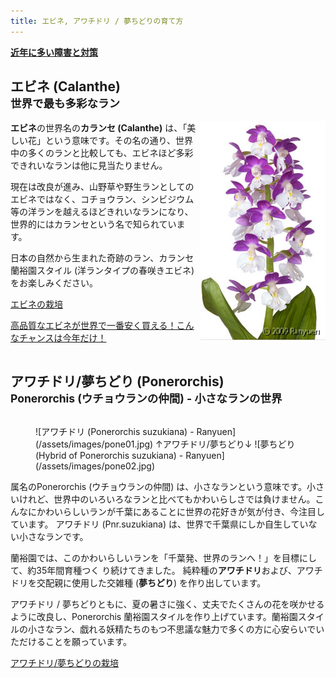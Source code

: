 ```yaml
---
title: エビネ, アワチドリ / 夢ちどりの育て方
---
```

<a style="font-weight: bolder;" href="growings/recent_failure_and_provision">近年に多い障害と対策</a>
## エビネ (Calanthe)<br /><small>世界で最も多彩なラン</small>
<img style="float: right;" src="/assets/images/cal_top.jpg" alt="エビネ (Calanthe) - Ranyuen" />

<b>エビネ</b>の世界名の<b>カランセ (Calanthe)</b> は、「美しい花」という意味です。その名の通り、世界中の多くのランと比較しても、エビネほど多彩できれいなランは他に見当たりません。

現在は改良が進み、山野草や野生ランとしてのエビネではなく、コチョウラン、シンビジウム等の洋ランを越えるほどきれいなランになり、世界的にはカランセという名で知られています。

日本の自然から生まれた奇跡のラン、カランセ蘭裕園スタイル (洋ランタイプの春咲きエビネ) をお楽しみください。

[エビネの栽培](growings/calanthe/)

<a href="news/calanthe_fair_2014">高品質なエビネが世界で一番安く買える！こんなチャンスは今年だけ！</a>

<div style="clear: both;"> </div>

## アワチドリ/夢ちどり (Ponerorchis)<br /><small>Ponerorchis (ウチョウランの仲間) - 小さなランの世界</small>
<figure style="float: right;">
  ![アワチドリ (Ponerorchis suzukiana) - Ranyuen](/assets/images/pone01.jpg)
  <figurecaption style="text-align: center;">↑アワチドリ/夢ちどり↓</figurecaption>
  ![夢ちどり (Hybrid of Ponerorchis suzukiana) - Ranyuen](/assets/images/pone02.jpg)
</figure>

属名のPonerorchis (ウチョウランの仲間) は、小さなランという意味です。小さいけれど、世界中のいろいろなランと比べてもかわいらしさでは負けません。こんなにかわいらしいランが千葉にあることに世界の花好きが気が付き、今注目しています。 アワチドリ (Pnr.suzukiana) は、世界で千葉県にしか自生していない小さなランです。

蘭裕園では、このかわいらしいランを「千葉発、世界のランへ！」を目標にして、約35年間育種つく り続けてきました。 純粋種の<b>アワチドリ</b>および、アワチドリを交配親に使用した交雑種 (<b>夢ちどり</b>) を作り出しています。

アワチドリ / 夢ちどりともに、夏の暑さに強く、丈夫でたくさんの花を咲かせるように改良し、Ponerorchis 蘭裕園スタイルを作り上げています。蘭裕園スタイルの小さなラン、戯れる妖精たちのもつ不思議な魅力で多くの方に心安らいでいただけることを願っています。

[アワチドリ/夢ちどりの栽培](growings/ponerorchis/)
